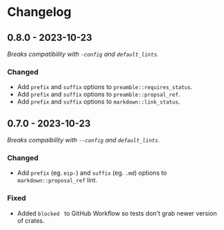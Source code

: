 # Changelog

## 0.8.0 - 2023-10-23

_Breaks compatibility with `-config` and `default_lints`._

### Changed

- Add `prefix` and `suffix` options to `preamble::requires_status`.
- Add `prefix` and `suffix` options to `preamble::propsal_ref`.
- Add `prefix` and `suffix` options to `markdown::link_status`.

## 0.7.0 - 2023-10-23

_Breaks compaibility with `--config` and `default_lints`._

### Changed

- Add `prefix` (eg. `eip-`) and `suffix` (eg. `.md`) options to
  `markdown::proposal_ref` lint.

### Fixed

- Added `blocked ` to GitHub Workflow so tests don't grab newer version of
  crates.
